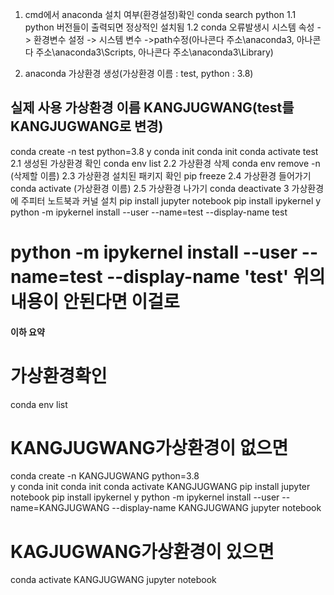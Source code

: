 1. cmd에서 anaconda 설치 여부(환경설정)확인
conda search python
1.1 python 버전들이 출력되면 정상적인 설치됨
1.2 conda 오류발생시 시스템 속성 -> 환경변수 설정 -> 시스템 변수 ->path수정(아나콘다 주소\anaconda3, 아나콘다 주소\anaconda3\Scripts, 아나콘다 주소\anaconda3\Library)

2. anaconda 가상환경 생성(가상환경 이름 : test, python : 3.8)
## 실제 사용 가상환경 이름 KANGJUGWANG(test를 KANGJUGWANG로 변경)
conda create -n test python=3.8
y
conda init
conda init
conda activate test
2.1 생성된 가상환경 확인
   conda env list
2.2 가상환경 삭제
   conda env remove -n (삭제할 이름)
2.3 가상환경 설치된 패키지 확인
   pip freeze
2.4 가상환경 들어가기
   conda activate (가상환경 이름)
2.5 가상환경 나가기
   conda deactivate
3 가상환경에 주피터 노트북과 커널 설치
pip install jupyter notebook
pip install ipykernel
y
python -m ipykernel install --user --name=test --display-name test
# python -m ipykernel install --user --name=test --display-name 'test' 위의 내용이 안된다면 이걸로
#### 이하 요약 ##### 
# 가상환경확인
conda env list
# KANGJUGWANG가상환경이 없으면
conda create -n KANGJUGWANG python=3.8   
y
conda init
conda init
conda activate KANGJUGWANG
pip install jupyter notebook
pip install ipykernel
y
python -m ipykernel install --user --name=KANGJUGWANG --display-name KANGJUGWANG
jupyter notebook
# KAGJUGWANG가상환경이 있으면 
conda activate KANGJUGWANG
jupyter notebook
